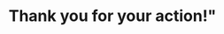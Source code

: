---
draft: false
title: Thank you for your action!"
heading: "Thank you!"
description: "We will contact you soon."
---